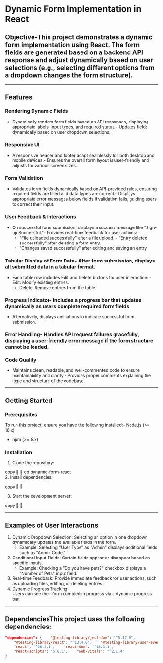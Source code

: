 # Dynamic Form Implementation in React
## Objective-This project demonstrates a dynamic form implementation using React. The form fields are generated based on a backend API response and adjust dynamically based on user selections (e.g., selecting different options from a dropdown changes the form structure).
---
## Features
### Rendering Dynamic Fields
- Dynamically renders form fields based on API responses, displaying appropriate labels, input types, and required status.- Updates fields dynamically based on user dropdown selections.
### Responsive UI
- A responsive header and footer adapt seamlessly for both desktop and mobile devices.- Ensures the overall form layout is user-friendly and adjusts for various screen sizes.
### Form Validation
- Validates form fields dynamically based on API-provided rules, ensuring required fields are filled and data types are correct.- Displays appropriate error messages below fields if validation fails, guiding users to correct their input.
### User Feedback & Interactions
- On successful form submission, displays a success message like "Sign-up Successful."- Provides real-time feedback for user actions:
  - "File uploaded successfully" after a file upload.  - "Entry deleted successfully" after deleting a form entry.
  - "Changes saved successfully" after editing and saving an entry.
### Tabular Display of Form Data- After form submission, displays all submitted data in a tabular format.
- Each table row includes Edit and Delete buttons for user interaction:  - Edit: Modify existing entries.
  - Delete: Remove entries from the table.
### Progress Indicator- Includes a progress bar that updates dynamically as users complete required form fields.
- Alternatively, displays animations to indicate successful form submission.
### Error Handling- Handles API request failures gracefully, displaying a user-friendly error message if the form structure cannot be loaded.
### Code Quality
- Maintains clean, readable, and well-commented code to ensure maintainability and clarity.- Provides proper comments explaining the logic and structure of the codebase.
---
## Getting Started
### Prerequisites
To run this project, ensure you have the following installed:- Node.js (>= 16.x)
- npm (>= 8.x)
### Installation
1. Clone the repository:
    
copy


    cd dynamic-form-react    
2. Install dependencies:
    
copy


    
3. Start the development server:
    
copy


    
---
## Examples of User Interactions
1. Dynamic Dropdown Selection:     Selecting an option in one dropdown dynamically updates the available fields in the form.
   - Example: Selecting "User Type" as "Admin" displays additional fields such as "Admin Code."
2. Conditional Input Fields:     Certain fields appear or disappear based on specific inputs.
   - Example: Checking a "Do you have pets?" checkbox displays a "Number of Pets" input field.
3. Real-time Feedback:     Provide immediate feedback for user actions, such as uploading files, editing, or deleting entries.
4. Dynamic Progress Tracking:  
   Users can see their form completion progress via a dynamic progress bar.
---
## DependenciesThis project uses the following dependencies:
```json
"dependencies": {    "@testing-library/jest-dom": "^5.17.0",
    "@testing-library/react": "^13.4.0",    "@testing-library/user-event": "^13.5.0",
    "react": "^18.3.1",    "react-dom": "^18.3.1",
    "react-scripts": "5.0.1",    "web-vitals": "^2.1.4"
}
